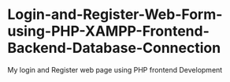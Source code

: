 # Login-and-Register-Web-Form-using-PHP-XAMPP-Frontend-Backend-Database-Connection
My login and Register web page using PHP frontend Development
